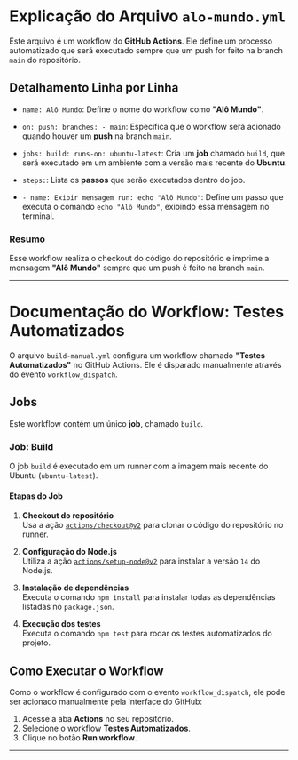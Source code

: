 # Explicação do Arquivo `alo-mundo.yml`

Este arquivo é um workflow do **GitHub Actions**. Ele define um processo automatizado que será executado sempre que um push for feito na branch `main` do repositório.

## Detalhamento Linha por Linha

- `name: Alô Mundo`: Define o nome do workflow como **"Alô Mundo"**.

- `on: push: branches: - main`: Especifica que o workflow será acionado quando houver um **push** na branch `main`.

- `jobs: build: runs-on: ubuntu-latest`: Cria um **job** chamado `build`, que será executado em um ambiente com a versão mais recente do **Ubuntu**.

- `steps:`: Lista os **passos** que serão executados dentro do job.

- `- name: Exibir mensagem run: echo "Alô Mundo"`: Define um passo que executa o comando `echo "Alô Mundo"`, exibindo essa mensagem no terminal.

### Resumo

Esse workflow realiza o checkout do código do repositório e imprime a mensagem **"Alô Mundo"** sempre que um push é feito na branch `main`.

---

# Documentação do Workflow: Testes Automatizados

O arquivo `build-manual.yml` configura um workflow chamado **"Testes Automatizados"** no GitHub Actions. Ele é disparado manualmente através do evento `workflow_dispatch`.

## Jobs

Este workflow contém um único **job**, chamado `build`.

### Job: Build

O job `build` é executado em um runner com a imagem mais recente do Ubuntu (`ubuntu-latest`).

#### Etapas do Job

1. **Checkout do repositório**  
   Usa a ação [`actions/checkout@v2`](https://github.com/actions/checkout) para clonar o código do repositório no runner.

2. **Configuração do Node.js**  
   Utiliza a ação [`actions/setup-node@v2`](https://github.com/actions/setup-node) para instalar a versão `14` do Node.js.

3. **Instalação de dependências**  
   Executa o comando `npm install` para instalar todas as dependências listadas no `package.json`.

4. **Execução dos testes**  
   Executa o comando `npm test` para rodar os testes automatizados do projeto.

## Como Executar o Workflow

Como o workflow é configurado com o evento `workflow_dispatch`, ele pode ser acionado manualmente pela interface do GitHub:

1. Acesse a aba **Actions** no seu repositório.
2. Selecione o workflow **Testes Automatizados**.
3. Clique no botão **Run workflow**.

---